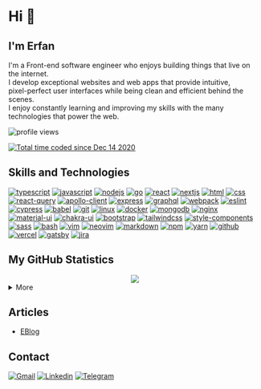 # Hi 👋

## I'm Erfan

I'm a Front-end software engineer who enjoys building things that live on the internet. <br/>
I develop exceptional websites and web apps that provide intuitive, <br/> pixel-perfect user
interfaces while being clean and efficient behind the scenes. <br/>
I enjoy constantly learning and improving my skills with the many technologies that
power the web.

<!-- <img src="https://gpvc.arturio.dev/erfanansari" alt="profile views"> -->
<p align="left"><img src="https://komarev.com/ghpvc/?username=erfanansari&label=Profile%20views&color=0e75b6&style=flat" alt="profile views" /> </p>
<a href="https://wakatime.com/@dc6273a6-e578-4f0b-900f-f060bb3d0f3a"><img src="https://wakatime.com/badge/user/dc6273a6-e578-4f0b-900f-f060bb3d0f3a.svg" alt="Total time coded since Dec 14 2020" /></a>

## Skills and Technologies
[![typescript](https://img.shields.io/badge/TypeScript-informational?style=flat-square&logo=TypeScript&logoColor=white&color=2D79C7)](https://typescriptlang.org/)
[![javascript](https://img.shields.io/badge/JavaScript-informational?style=flat-square&logo=JavaScript&logoColor=black&color=F7DF1E)](https://www.ecma-international.org/publications-and-standards/standards/ecma-262/)
[![nodejs](https://img.shields.io/badge/NodeJS-informational?style=flat-square&logo=node.js&logoColor=white&color=026e00)](https://nodejs.org/)
[![go](https://img.shields.io/badge/Go-informational?style=flat-square&logo=Go&logoColor=black&color=79D4FD)](https://go.dev/)
[![react](https://img.shields.io/badge/React-%23327FC7.svg?style=flat-square&logo=react&logoColor=aDAFB&color=32363E)](https://reactjs.org/)
[![nextjs](https://img.shields.io/badge/NextJS-informational?style=flat-square&logo=next.js&logoColor=white&color=000000)](https://nextjs.org/)
[![html](https://img.shields.io/badge/HTML-informational?style=flat-square&logo=html5&logoColor=white&color=E34F26)](https://html.spec.whatwg.org/multipage/)
[![css](https://img.shields.io/badge/CSS-informational?style=flat-square&logo=CSS3&logoColor=white&color=1968a0)](https://developer.mozilla.org/en-US/docs/Web/CSS)
[![react-query](https://img.shields.io/badge/React_Query-informational?style=flat-square&logo=reactquery&logoColor=white&color=EF4444)](https://tanstack.com/query/v4)
[![apollo-client](https://img.shields.io/badge/Apollo_Client-informational?style=flat-square&logo=apollographql&logoColor=ad9bf6&color=1b2240)](https://www.apollographql.com/docs/)
[![express](https://img.shields.io/badge/Express-informational?style=flat-square&logo=express&logoColor=white&color=010101)](https://expressjs.com/)
[![graphql](https://img.shields.io/badge/GraphQL-informational?style=flat-square&logo=graphql&logoColor=white&color=D932A2)](https://graphql.org/)
[![webpack](https://img.shields.io/badge/Webpack-informational?style=flat-square&logo=webpack&logoColor=white&color=2B3A42)](https://webpack.js.org/)
[![eslint](https://img.shields.io/badge/Eslint-informational?style=flat-square&logo=eslint&logoColor=white&color=4A2FC4)](https://eslint.org/)
[![cypress](https://img.shields.io/badge/Cypress-informational?style=flat-square&logo=cypress&logoColor=04C38E&color=48484b)](https://cypress.io/)
[![babel](https://img.shields.io/badge/Babel-informational?style=flat-square&logo=babel&logoColor=black&color=F5DA55)](https://babeljs.io/)
[![git](https://img.shields.io/badge/Git-informational?style=flat-square&logo=Git&logoColor=white&color=F05032)](https://git-scm.com/)
[![linux](https://img.shields.io/badge/Linux-informational?style=flat-square&logo=Linux&logoColor=black&color=FCC624)](https://www.kernel.org/)
[![docker](https://img.shields.io/badge/Docker-informational?style=flat-square&logo=docker&logoColor=white&color=2496ED)](https://www.docker.com/)
[![mongodb](https://img.shields.io/badge/MongoDB-informational?style=flat-square&logo=mongodb&logoColor=white&color=0FA24C)](https://www.mongodb.com/)
[![nginx](https://img.shields.io/badge/Nginx-informational?style=flat-square&logo=nginx&logoColor=FEFEFE&color=00943B)](https://www.nginx.com/)
[![material-ui](https://img.shields.io/badge/Material_UI-informational?style=flat-square&logo=mui&logoColor=white&color=007FFF)](https://mui.com/)
[![chakra-ui](https://img.shields.io/badge/Chakra_UI-informational?style=flat-square&logo=chakra-ui&logoColor=white&color=319795)](https://chakra-ui.com/)
[![bootstrap](https://img.shields.io/badge/Bootstrap-informational?style=flat-square&logo=bootstrap&logoColor=white&color=7311EC)](https://getbootstrap.com/)
[![tailwindcss](https://img.shields.io/badge/Tailwind_CSS-informational?style=flat-square&logo=tailwindcss&logoColor=16B7EBcolor=1e293b)](https://tailwindcss.com/)
[![style-components](https://img.shields.io/badge/Styled_Components-informational?style=flat-square&logo=styled-components&logoColor=white&color=DB7093)](https://styled-components.com/)
[![sass](https://img.shields.io/badge/Sass-informational?style=flat-square&logo=sass&logoColor=white&color=C36291)](https://sass-lang.com/)
[![bash](https://img.shields.io/badge/Bash-informational?style=flat-square&logo=gnubash&logoColor=d9d9d9&color=222A35)](https://www.gnu.org/software/bash/)
[![vim](https://img.shields.io/badge/Vim-informational?style=flat-square&logo=vim&logoColor=white&color=019030)](https://www.vim.org/)
[![neovim](https://img.shields.io/badge/Neovim-informational?style=flat-square&logo=neovim&logoColor=0b151b&color=8fff6d)](https://neovim.io/)
[![markdown](https://img.shields.io/badge/Markdown-informational?style=flat-square&logo=Markdown&logoColor=white&color=000000)](https://www.markdownguide.org/)
[![npm](https://img.shields.io/badge/npm-informational?style=flat-square&logo=npm&logoColor=white&color=C2312E)](https://www.npmjs.com/)
[![yarn](https://img.shields.io/badge/yarn-informational?style=flat-square&logo=yarn&logoColor=white&color=3895BE)](https://yarnpkg.com/)
[![github](https://img.shields.io/badge/GitHub-informational?style=flat-square&logo=GitHub&logoColor=white&color=181717)](https://github.com/)
[![vercel](https://img.shields.io/badge/Vercel-informational?style=flat-square&logo=Vercel&logoColor=white&color=000000)](https://vercel.com/)
[![gatsby](https://img.shields.io/badge/Gatsby-informational?style=flat-square&logo=gatsby&logoColor=white&color=663399)](https://www.gatsbyjs.com/)
[![jira](https://img.shields.io/badge/Jira-informational?style=flat-square&logo=jira&logoColor=white&color=0052CC)](https://www.atlassian.com/software/jira)

## My GitHub Statistics

<div align="center">
  <img src="https://github-readme-streak-stats.herokuapp.com?user=erfanansari&theme=highcontrast"/>
</div>

<details>
  <summary>More</summary>
  <div align="center">
    <br/>
        <a href="https://github.com/anuraghazra/github-readme-stats"><img alt="erfanansari's Github Stats" src="https://github-readme-stats.vercel.app/api?username=erfanansari&show_icons=true&count_private=true&theme=vision-friendly-dark&hide_border=true" height="192px"/></a>
    <a href="https://github.com/anuraghazra/github-readme-stats"><img alt="erfanansari's Top Languages" src="https://github-readme-stats.vercel.app/api/top-langs/?username=erfanansari&langs_count=8&layout=compact&theme=vision-friendly-dark&hide_border=true" height="192px"/></a>
    <br/>
  </div>
  <b>Note:</b> <em>Top languages is only a metric of the languages my public code consists of and doesn't reflect experience or skill level.</em>
</details>

## Articles

<!-- BLOG-POST-LIST:START -->
- [EBlog](https://blog.erfanansari.me)
<!-- BLOG-POST-LIST:END -->

## ️Contact

<a href="mailto:dev.erfanansari@gmail.com"><img alt="Gmail" title="dev.erfanansari@gmail.com" src="https://img.shields.io/badge/Gmail-DE4032?style=for-the-badge&logo=gmail&logoColor=white"/></a>
<a href="https://linkedin.com/in/erfanansari/"><img alt="Linkedin" title="linkedin.com/in/erfanansari" src="https://img.shields.io/badge/Linkedin-0A66C2?style=for-the-badge&logo=linkedin&logoColor=white"/></a>
<a href="https://t.me/eansarimehr"><img alt="Telegram" title="t.me/eansarimehr" src="https://img.shields.io/badge/Telegram-1C8CC5?style=for-the-badge&logo=telegram&logoColor=white"/></a>


<!--
**erfanansari/erfanansari** is a ✨ _special_ ✨ repository because its `README.md` (this file) appears on your GitHub profile.

Here are some ideas to get you started:

- 🔭 I’m currently working on ...
- 🌱 I’m currently learning ...
- 👯 I’m looking to collaborate on ...
- 🤔 I’m looking for help with ...
- 💬 Ask me about ...
- 📫 How to reach me: ...
- 😄 Pronouns: ...
- ⚡ Fun fact: ...
-->
